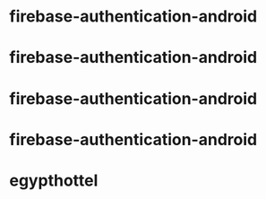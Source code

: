 # firebase-authentication-android
# firebase-authentication-android
# firebase-authentication-android
# firebase-authentication-android
# egypthottel
